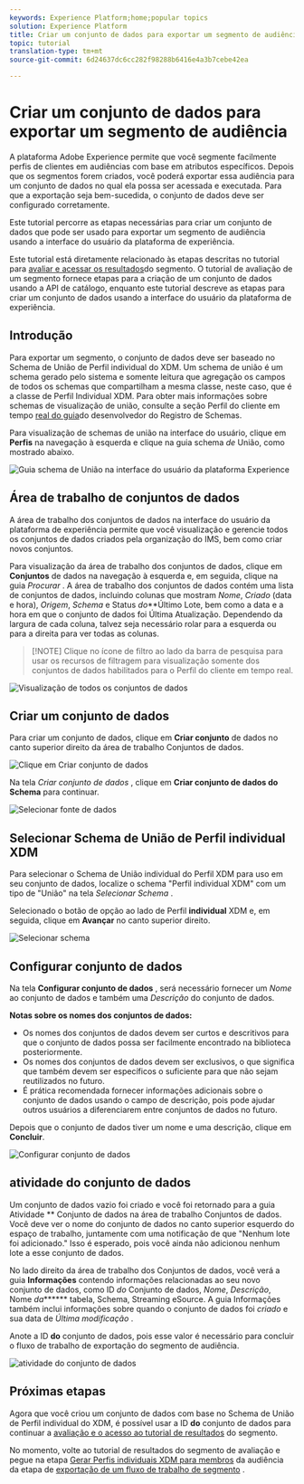 ```yaml
---
keywords: Experience Platform;home;popular topics
solution: Experience Platform
title: Criar um conjunto de dados para exportar um segmento de audiência
topic: tutorial
translation-type: tm+mt
source-git-commit: 6d24637dc6cc282f98288b6416e4a3b7cebe42ea

---
```



# Criar um conjunto de dados para exportar um segmento de audiência

A plataforma Adobe Experience permite que você segmente facilmente perfis de clientes em audiências com base em atributos específicos. Depois que os segmentos forem criados, você poderá exportar essa audiência para um conjunto de dados no qual ela possa ser acessada e executada. Para que a exportação seja bem-sucedida, o conjunto de dados deve ser configurado corretamente.

Este tutorial percorre as etapas necessárias para criar um conjunto de dados que pode ser usado para exportar um segmento de audiência usando a interface do usuário da plataforma de experiência.

Este tutorial está diretamente relacionado às etapas descritas no tutorial para [avaliar e acessar os resultados](./evaluate-a-segment.md)do segmento. O tutorial de avaliação de um segmento fornece etapas para a criação de um conjunto de dados usando a API de catálogo, enquanto este tutorial descreve as etapas para criar um conjunto de dados usando a interface do usuário da plataforma de experiência.

## Introdução

Para exportar um segmento, o conjunto de dados deve ser baseado no Schema de União de Perfil individual do XDM. Um schema de união é um schema gerado pelo sistema e somente leitura que agregação os campos de todos os schemas que compartilham a mesma classe, neste caso, que é a classe de Perfil Individual XDM. Para obter mais informações sobre schemas de visualização de união, consulte a seção Perfil do cliente em tempo [real do guia](../../xdm/schema/composition.md#union)do desenvolvedor do Registro de Schemas.

Para visualização de schemas de união na interface do usuário, clique em **Perfis** na navegação à esquerda e clique na guia schema *de* União, como mostrado abaixo.

![Guia schema de União na interface do usuário da plataforma Experience](../images/tutorials/segment-export-dataset/union-schema-ui.png)


## Área de trabalho de conjuntos de dados

A área de trabalho dos conjuntos de dados na interface do usuário da plataforma de experiência permite que você visualização e gerencie todos os conjuntos de dados criados pela organização do IMS, bem como criar novos conjuntos.

Para visualização da área de trabalho dos conjuntos de dados, clique em **Conjuntos** de dados na navegação à esquerda e, em seguida, clique na guia *Procurar* . A área de trabalho dos conjuntos de dados contém uma lista de conjuntos de dados, incluindo colunas que mostram *Nome*, *Criado* (data e hora), *Origem*, *Schema* e Status *do***&#x200B;Último Lote, bem como a data e a hora em que o conjunto de dados foi Última Atualização. Dependendo da largura de cada coluna, talvez seja necessário rolar para a esquerda ou para a direita para ver todas as colunas.

>[!NOTE] Clique no ícone de filtro ao lado da barra de pesquisa para usar os recursos de filtragem para visualização somente dos conjuntos de dados habilitados para o Perfil do cliente em tempo real.

![Visualização de todos os conjuntos de dados](../images/tutorials/segment-export-dataset/datasets-workspace.png)

## Criar um conjunto de dados

Para criar um conjunto de dados, clique em **Criar conjunto** de dados no canto superior direito da área de trabalho Conjuntos de dados.

![Clique em Criar conjunto de dados](../images/tutorials/segment-export-dataset/dataset-click-create.png)

Na tela *Criar conjunto de dados* , clique em **Criar conjunto de dados do Schema** para continuar.

![Selecionar fonte de dados](../images/tutorials/segment-export-dataset/create-dataset.png)

## Selecionar Schema de União de Perfil individual XDM

Para selecionar o Schema de União individual do Perfil XDM para uso em seu conjunto de dados, localize o schema &quot;Perfil individual XDM&quot; com um tipo de &quot;União&quot; na tela *Selecionar Schema* .

Selecionado o botão de opção ao lado de Perfil **individual** XDM e, em seguida, clique em **Avançar** no canto superior direito.

![Selecionar schema](../images/tutorials/segment-export-dataset/select-schema.png)

## Configurar conjunto de dados

Na tela **Configurar conjunto de dados** , será necessário fornecer um *Nome* ao conjunto de dados e também uma *Descrição* do conjunto de dados.

**Notas sobre os nomes dos conjuntos de dados:**
- Os nomes dos conjuntos de dados devem ser curtos e descritivos para que o conjunto de dados possa ser facilmente encontrado na biblioteca posteriormente.
- Os nomes dos conjuntos de dados devem ser exclusivos, o que significa que também devem ser específicos o suficiente para que não sejam reutilizados no futuro.
- É prática recomendada fornecer informações adicionais sobre o conjunto de dados usando o campo de descrição, pois pode ajudar outros usuários a diferenciarem entre conjuntos de dados no futuro.

Depois que o conjunto de dados tiver um nome e uma descrição, clique em **Concluir**.

![Configurar conjunto de dados](../images/tutorials/segment-export-dataset/configure-dataset.png)

## atividade do conjunto de dados

Um conjunto de dados vazio foi criado e você foi retornado para a guia Atividade ** Conjunto de dados na área de trabalho Conjuntos de dados. Você deve ver o nome do conjunto de dados no canto superior esquerdo do espaço de trabalho, juntamente com uma notificação de que &quot;Nenhum lote foi adicionado.&quot; Isso é esperado, pois você ainda não adicionou nenhum lote a esse conjunto de dados.

No lado direito da área de trabalho dos Conjuntos de dados, você verá a guia **Informações** contendo informações relacionadas ao seu novo conjunto de dados, como ID *do* Conjunto de dados, *Nome*, *Descrição*, Nome *da******* tabela, Schema, Streaming eSource. A guia Informações também inclui informações sobre quando o conjunto de dados foi *criado* e sua data de *Última modificação* .

Anote a ID **do** conjunto de dados, pois esse valor é necessário para concluir o fluxo de trabalho de exportação do segmento de audiência.

![atividade do conjunto de dados](../images/tutorials/segment-export-dataset/dataset-activity.png)

## Próximas etapas

Agora que você criou um conjunto de dados com base no Schema de União de Perfil individual do XDM, é possível usar a ID **do** conjunto de dados para continuar a [avaliação e o acesso ao tutorial de resultados](./evaluate-a-segment.md) do segmento.

No momento, volte ao tutorial de resultados do segmento de avaliação e pegue na etapa [Gerar Perfis individuais XDM para membros](./evaluate-a-segment.md#generate-profiles-for-audience-members) da audiência da etapa de [exportação de um fluxo de trabalho de segmento](./evaluate-a-segment.md#export-a-segment) .

